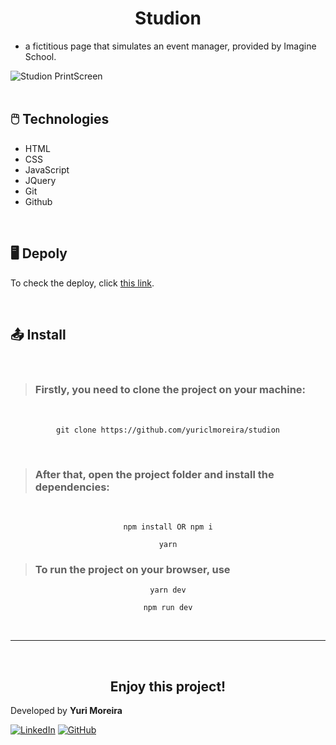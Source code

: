 <h1 align='center'>Studion</h1>

- <p>a fictitious page that simulates an event manager, provided by Imagine School.</p>

<img src='./src/assets/studion-print.png' alt='Studion PrintScreen' />

<br />
<br />

<h2>🖱️ Technologies</h2>

- HTML
- CSS
- JavaScript
- JQuery
- Git
- Github

<br />

<h2>🖥️ Depoly</h2>

To check the deploy, click [this link](https://studion-eight.vercel.app).

<br />

## 📤 Install
<br />

> <h3>Firstly, you need to <strong>clone the project</strong> on your machine:</h3>
<br />

<p align='center'><code>git clone https://github.com/yuriclmoreira/studion</code></p>
<br />

> <h3>After that, open the project folder and install the dependencies:</h3>
<br />

<p align='center'><code>npm install OR npm i</code></p>

<p align='center'><code>yarn</code></p>

> <h3>To <strong>run the project</strong> on your browser, use</h3>

<p align='center'><code>yarn dev</code></p>

<p align='center'><code>npm run dev</code></p>
<br/>

---
<br/>

<h2 align='center'>Enjoy this project!</h2>

Developed by <strong>Yuri Moreira</strong>

[![LinkedIn](https://img.shields.io/badge/linkedin-%230077B5.svg?style=for-the-badge&logo=linkedin&logoColor=white)](https://www.linkedin.com/in/yuri-clemente-233047137//)
[![GitHub](https://img.shields.io/badge/github-%23121011.svg?style=for-the-badge&logo=github&logoColor=white)](https://github.com/yuriclmoreira)
